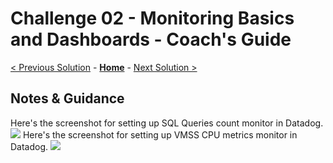 # Challenge 02 - Monitoring Basics and Dashboards - Coach's Guide

[< Previous Solution](./Solution-01.md) - **[Home](./README.md)** - [Next Solution >](./Solution-03.md)

## Notes & Guidance

 Here's the screenshot for setting up SQL Queries count monitor in Datadog.
![](../Images/02-07-SQLQueries-GT-40.png)
 Here's the screenshot for setting up VMSS CPU metrics monitor in Datadog.
![](../Images/02-06-VMSS-cpu-GT-75.png)